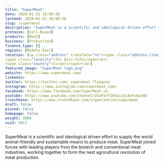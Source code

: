 ```yaml
---
title: "SuperMeat"
date: 2020-01-23 18:09:58
lastmod: 2020-01-23 18:09:58
slug: /supermeat
description: "SuperMeat is a scientific and ideological driven effort to supply the world animal-friendly and sustainable means to produce meat. SuperMeat joined forces with leading players from the biotech and conventional meat industries, working together to form the next agricultural revolution of meat&nbsp;production."
proteins: [Cell-Based]
products: [Meat]
business: [Production]
finance_type: []
regions: [Middle East]
location: [<p class="address" translate="no"><span class="address-line1">Arlozorov Street</span><br>
<span class="locality">Tel Aviv-Yafo</span><br>
<span class="country">Israel</span></p>]
featured_image: "SuperMeat logo.png"
website: https://www.supermeat.com/
linkedin: 
twitter: https://twitter.com/_supermeat_?lang=en
instagram: https://www.instagram.com/supermeat_com/
facebook: https://www.facebook.com/SuperMeat.co
youtube: https://www.youtube.com/channel/UCwPa7f2AtbiLEcAuYvAwJdA
crunchbase: https://www.crunchbase.com/organization/supermeat
draft: false
pinned: false
homepage: false
weight: 5000
uuid: 5817
---
```

SuperMeat is a scientific and ideological driven effort to supply the world animal-friendly and sustainable means to produce meat. SuperMeat joined forces with leading players from the biotech and conventional meat industries, working together to form the next agricultural revolution of meat&nbsp;production.
